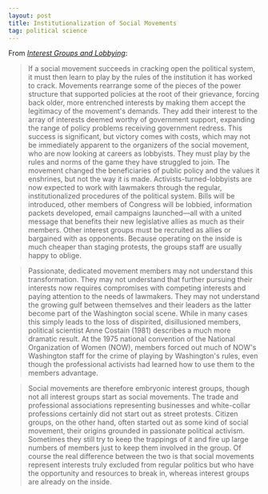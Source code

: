 ```yaml
---
layout: post
title: Institutionalization of Social Movements
tag: political science
---
```


From _[Interest Groups and Lobbying](https://www.taylorfrancis.com/books/9780429493652)_:

> If a social movement succeeds in cracking open the political system, it must then learn to play by the rules of the institution it has worked to crack. Movements rearrange some of the pieces of the power structure that supported policies at the root of their grievance, forcing back older, more entrenched interests by making them accept the legitimacy of the movement's demands. They add their interest to the array of interests deemed worthy of government support, expanding the range of policy problems receiving government redress. This success is significant, but victory comes with costs, which may not be immediately apparent to the organizers of the social movement, who are now looking at careers as lobbyists. They must play by the rules and norms of the game they have struggled to join. The movement changed the beneficiaries of public policy and the values it enshrines, but not the way it is made. Activists-turned-lobbyists are now expected to work with lawmakers through the regular, institutionalized procedures of the political system. Bills will be introduced, other members of Congress will be lobbied, information packets developed, email campaigns launched—all with a united message that benefits their new legislative allies as much as their members. Other interest groups must be recruited as allies or bargained with as opponents. Because operating on the inside is much cheaper than staging protests, the groups staff are usually happy to oblige.

> Passionate, dedicated movement members may not understand this transformation. They may not understand that further pursuing their interests now requires compromises with competing interests and paying attention to the needs of lawmakers. They may not understand the growing gulf between themselves and their leaders as the latter become part of the Washington social scene. While in many cases this simply leads to the loss of dispirited, disillusioned members, political scientist Anne Costain (1981) describes a much more dramatic result. At the 1975 national convention of the National Organization of Women (NOW), members forced out much of NOW's Washington staff for the crime of playing by Washington's rules, even though the professional activists had learned how to use them to the members advantage.

> Social movements are therefore embryonic interest groups, though not all interest groups start as social movements. The trade and professional associations representing businesses and white-collar professions certainly did not start out as street protests. Citizen groups, on the other hand, often started out as some kind of social movement, their origins grounded in passionate political activism. Sometimes they still try to keep the trappings of it and fire up large numbers of members just to keep them involved in the group. Of course the real difference between the two is that social movements represent interests truly excluded from regular politics but who have the opportunity and resources to break in, whereas interest groups are already on the inside.